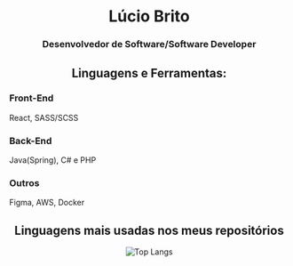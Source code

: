 <h1 align="center">Lúcio Brito</h1>
<h3 align="center">Desenvolvedor de Software/Software Developer</h3>
<h2 align="center">Linguagens e Ferramentas:</h2>
<h3>Front-End</h3>
<p>React, SASS/SCSS</p>
<h3>Back-End</h3>
<p>Java(Spring), C# e PHP</p>
<h3>Outros</h3>
<p>Figma, AWS, Docker</p>
<div align="center">
<h2>Linguagens mais usadas nos meus repositórios</h2>
  
![Top Langs](https://github-readme-stats.vercel.app/api/top-langs/?username=luciobrito&layout=compact) </div>
